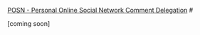 [POSN - Personal Online Social Network Comment Delegation](https://github.com/posn/POSN-app) #
 
[coming soon]
